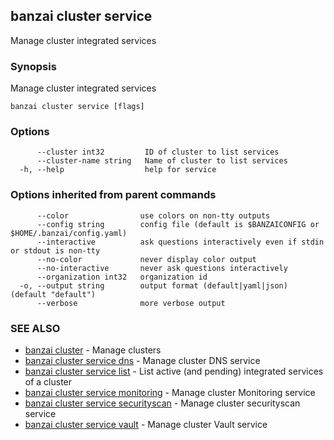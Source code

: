 ## banzai cluster service

Manage cluster integrated services

### Synopsis

Manage cluster integrated services

```
banzai cluster service [flags]
```

### Options

```
      --cluster int32         ID of cluster to list services
      --cluster-name string   Name of cluster to list services
  -h, --help                  help for service
```

### Options inherited from parent commands

```
      --color                use colors on non-tty outputs
      --config string        config file (default is $BANZAICONFIG or $HOME/.banzai/config.yaml)
      --interactive          ask questions interactively even if stdin or stdout is non-tty
      --no-color             never display color output
      --no-interactive       never ask questions interactively
      --organization int32   organization id
  -o, --output string        output format (default|yaml|json) (default "default")
      --verbose              more verbose output
```

### SEE ALSO

* [banzai cluster](banzai_cluster.md)	 - Manage clusters
* [banzai cluster service dns](banzai_cluster_service_dns.md)	 - Manage cluster DNS service
* [banzai cluster service list](banzai_cluster_service_list.md)	 - List active (and pending) integrated services of a cluster
* [banzai cluster service monitoring](banzai_cluster_service_monitoring.md)	 - Manage cluster Monitoring service
* [banzai cluster service securityscan](banzai_cluster_service_securityscan.md)	 - Manage cluster securityscan service
* [banzai cluster service vault](banzai_cluster_service_vault.md)	 - Manage cluster Vault service


